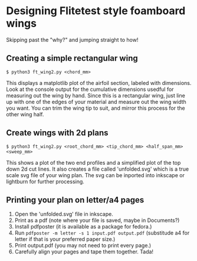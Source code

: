 # Designing Flitetest style foamboard wings

Skipping past the "why?" and jumping straight to how!

## Creating a simple rectangular wing

`$ python3 ft_wing2.py <chord_mm>`

This displays a matplotlib plot of the airfoil section, labeled with
dimensions.  Look at the console output for the cumulative dimensions
usedful for measuring out the wing by hand.  Since this is a
rectangular wing, just line up with one of the edges of your material
and measure out the wing width you want.  You can trim the wing tip to
suit, and mirror this process for the other wing half.

## Create wings with 2d plans

`$ python3 ft_wing2.py <root_chord_mm> <tip_chord_mm> <half_span_mm> <sweep_mm>`

This shows a plot of the two end profiles and a simplified plot of the
top down 2d cut lines.  It also creates a file called 'unfolded.svg'
which is a true scale svg file of your wing plan.  The svg can be
inported into inkscape or lightburn for further processing.

## Printing your plan on letter/a4 pages

1. Open the 'unfolded.svg' file in inkscape.
2. Print as a pdf (note where your file is saved, maybe in Documents?)
3. Install pdfposter (it is available as a package for fedora.)
4. Run `pdfposter -m letter -s 1 input.pdf output.pdf` (substitude a4 for letter if that is your preferred paper size.)
5. Print output.pdf (you may not need to print every page.)
6. Carefully align your pages and tape them together.  Tada!